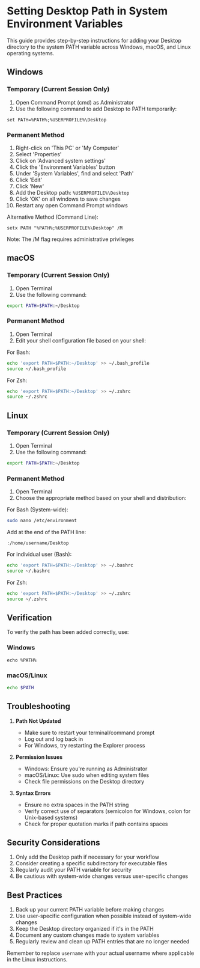 # Setting Desktop Path in System Environment Variables

This guide provides step-by-step instructions for adding your Desktop directory to the system PATH variable across Windows, macOS, and Linux operating systems.

## Windows

### Temporary (Current Session Only)
1. Open Command Prompt (cmd) as Administrator
2. Use the following command to add Desktop to PATH temporarily:
```batch
set PATH=%PATH%;%USERPROFILE%\Desktop
```

### Permanent Method
1. Right-click on 'This PC' or 'My Computer'
2. Select 'Properties'
3. Click on 'Advanced system settings'
4. Click the 'Environment Variables' button
5. Under 'System Variables', find and select 'Path'
6. Click 'Edit'
7. Click 'New'
8. Add the Desktop path: `%USERPROFILE%\Desktop`
9. Click 'OK' on all windows to save changes
10. Restart any open Command Prompt windows

Alternative Method (Command Line):
```batch
setx PATH "%PATH%;%USERPROFILE%\Desktop" /M
```
Note: The /M flag requires administrative privileges

## macOS

### Temporary (Current Session Only)
1. Open Terminal
2. Use the following command:
```bash
export PATH=$PATH:~/Desktop
```

### Permanent Method
1. Open Terminal
2. Edit your shell configuration file based on your shell:

For Bash:
```bash
echo 'export PATH=$PATH:~/Desktop' >> ~/.bash_profile
source ~/.bash_profile
```

For Zsh:
```bash
echo 'export PATH=$PATH:~/Desktop' >> ~/.zshrc
source ~/.zshrc
```

## Linux

### Temporary (Current Session Only)
1. Open Terminal
2. Use the following command:
```bash
export PATH=$PATH:~/Desktop
```

### Permanent Method
1. Open Terminal
2. Choose the appropriate method based on your shell and distribution:

For Bash (System-wide):
```bash
sudo nano /etc/environment
```
Add at the end of the PATH line:
```
:/home/username/Desktop
```

For individual user (Bash):
```bash
echo 'export PATH=$PATH:~/Desktop' >> ~/.bashrc
source ~/.bashrc
```

For Zsh:
```bash
echo 'export PATH=$PATH:~/Desktop' >> ~/.zshrc
source ~/.zshrc
```

## Verification

To verify the path has been added correctly, use:

### Windows
```batch
echo %PATH%
```

### macOS/Linux
```bash
echo $PATH
```

## Troubleshooting

1. **Path Not Updated**
   - Make sure to restart your terminal/command prompt
   - Log out and log back in
   - For Windows, try restarting the Explorer process

2. **Permission Issues**
   - Windows: Ensure you're running as Administrator
   - macOS/Linux: Use sudo when editing system files
   - Check file permissions on the Desktop directory

3. **Syntax Errors**
   - Ensure no extra spaces in the PATH string
   - Verify correct use of separators (semicolon for Windows, colon for Unix-based systems)
   - Check for proper quotation marks if path contains spaces

## Security Considerations

1. Only add the Desktop path if necessary for your workflow
2. Consider creating a specific subdirectory for executable files
3. Regularly audit your PATH variable for security
4. Be cautious with system-wide changes versus user-specific changes

## Best Practices

1. Back up your current PATH variable before making changes
2. Use user-specific configuration when possible instead of system-wide changes
3. Keep the Desktop directory organized if it's in the PATH
4. Document any custom changes made to system variables
5. Regularly review and clean up PATH entries that are no longer needed

Remember to replace `username` with your actual username where applicable in the Linux instructions.
